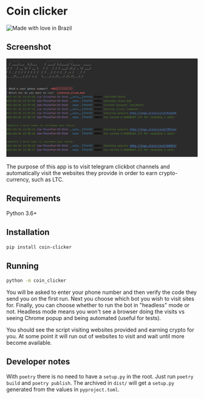 # Coin clicker

![Made with love in Brazil](https://madewithlove.now.sh/br?heart=true&template=for-the-badge)


## Screenshot 

![CLI Screenshot](https://github.com/lee-hodg/coin-clicker/blob/master/coin_clicker.png?raw=true)

The purpose of this app is to visit telegram clickbot channels and automatically visit
the websites they provide in order to earn crypto-currency, such as LTC.

## Requirements

Python 3.6+

## Installation

```bash
pip install coin-clicker
```

## Running

```bash
python -m coin_clicker 
```

You will be asked to enter your phone number and then verify the code they send you on
the first run. Next you choose which bot you wish to visit sites for. Finally, you can choose
whether to run the bot in "headless" mode or not. Headless mode means you won't see
a browser doing the visits vs seeing Chrome popup and being automated (useful for tests).

You should see the script visiting websites provided and earning crypto for you.
At some point it will run out of websites to visit and wait until more become available.

## Developer notes

With `poetry` there is no need to have a `setup.py` in the root. Just run
`poetry build` and `poetry publish`. The archived in `dist/` will get a `setup.py` generated
from the values in `pyproject.toml`.
